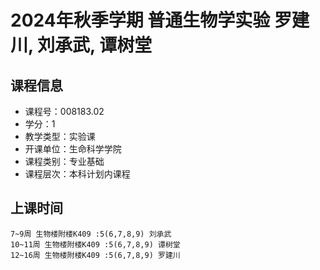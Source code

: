 # 2024年秋季学期 普通生物学实验 罗建川, 刘承武, 谭树堂






## 课程信息

- 课程号：008183.02
- 学分：1
- 教学类型：实验课
- 开课单位：生命科学学院
- 课程类别：专业基础
- 课程层次：本科计划内课程

## 上课时间

```
7~9周 生物楼附楼K409 :5(6,7,8,9) 刘承武
10~11周 生物楼附楼K409 :5(6,7,8,9) 谭树堂
12~16周 生物楼附楼K409 :5(6,7,8,9) 罗建川
```

